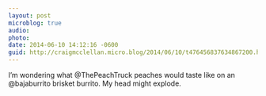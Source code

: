 ```yaml
---
layout: post
microblog: true
audio: 
photo: 
date: 2014-06-10 14:12:16 -0600
guid: http://craigmcclellan.micro.blog/2014/06/10/t476456837634867200.html
---
```

I’m wondering what @ThePeachTruck peaches would taste like on an @bajaburrito brisket burrito. My head might explode.
